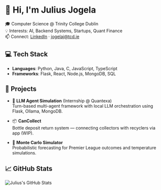# 👋 Hi, I'm Julius Jogela

🎓 Computer Science @ Trinity College Dublin  
💡 Interests: AI, Backend Systems, Startups, Quant Finance  
📫 Connect: [LinkedIn](https://linkedin.com/in/julius-jogela) · jogelaj@tcd.ie

## 💻 Tech Stack
- **Languages**: Python, Java, C, JavaScript, TypeScript
- **Frameworks**: Flask, React, Node.js, MongoDB, SQL

## 🧠 Projects
- 🧠 **LLM Agent Simulation** (Internship @ Quantexa)  
  Turn-based multi-agent framework with local LLM orchestration using Flask, Ollama, MongoDB.

- 📦 **CanCollect**  
  Bottle deposit return system — connecting collectors with recyclers via app (WIP).

- 🎲 **Monte Carlo Simulator**  
  Probabilistic forecasting for Premier League outcomes and temperature simulations.

## 📈 GitHub Stats
![Julius's GitHub Stats](https://github-readme-stats.vercel.app/api?username=juliusjogela&show_icons=true&theme=radical)
